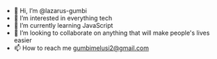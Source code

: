 - 👋 Hi, I’m @lazarus-gumbi
- 👀 I’m interested in everything tech
- 🌱 I’m currently learning JavaScript
- 💞️ I’m looking to collaborate on anything that will make people's lives easier
- 📫 How to reach me gumbimelusi2@gmail.com

<!---
lazarus-gumbi/lazarus-gumbi is a ✨ special ✨ repository because its `README.md` (this file) appears on your GitHub profile.
You can click the Preview link to take a look at your changes.
--->
